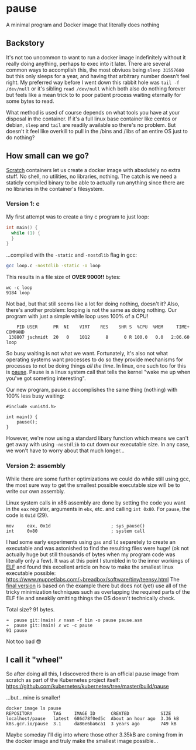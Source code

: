 # pause

A minimal program and Docker image that literally does nothing

## Backstory
It's not too uncommon to want to run a docker image indefinitely without it really doing anything, perhaps to exec into it later. 
There are several common ways to accomplish this, the most obviuos being `sleep 31557600` but this only sleeps for a year, and having that arbitrary number doesn't feel right.
My preferred way before I went down this rabbit hole was `tail -f /dev/null` or it's sibling `read /dev/null` which both also do nothing forever but feels like a mean trick to to poor patient process waiting eternally for some bytes to read.

What method is used of course depends on what tools you have at your disposal in the container. If it's a full linux base container like centos or debian, `sleep` and `tail` are readily available so there's no problem. But doesn't it feel like overkill to pull in the /bins and /libs of an entire OS just to do nothing?

## How small can we go?
[Scratch](https://hub.docker.com/_/scratch/) containers let us create a docker image with absolutely no extra stuff. 
No shell, no utilities, no libraries, nothing. The catch is we need a staticly compiled binary to be able to actually run anything since there are no libraries in the container's filesystem.

### Version 1: c
My first attempt was to create a tiny c program to just loop:
```c
int main() {
  while (1) {
  }
}
```
...compiled with the `-static` and `-nostdlib` flag in gcc:
```bash
gcc loop.c -nostdlib -static -o loop
```
This results in a file size of **OVER 9000!!** bytes:
```
wc -c loop
9184 loop

```
Not bad, but that still seems like a lot for doing nothing, doesn't it? Also, there's another problem: looping is not the same as doing nothing. Our program with just a simple while loop uses 100% of a CPU!
```
    PID USER      PR  NI    VIRT    RES    SHR S  %CPU  %MEM     TIME+ COMMAND                             
 138807 jschmidt  20   0    1012      8      0 R 100.0   0.0   2:06.60 loop    
 ```

So busy waiting is not what we want. Fortunately, it's also not what operating systems want processes to do so they provide mechanisms for processes to not be doing things _all the time_.
In linux, one such too for this is [pause](https://linux.die.net/man/2/pause). 
Pause is a linux system call that tells the kernel "wake me up when you've got someting interesting".

Our new program, pause.c accomplishes the same thing (nothing) with 100% less busy waiting:
```
#include <unistd.h>

int main() {
    pause();
}
```
However, we're now using a standard libary function which means we can't get away with using `-nostdlib` to cut down our executable size. In any case, we won't have to worry about that much longer...

### Version 2: assembly
While there are some further optimizations we could do while still using gcc, the most sure way to get the smallest possible executable size will be to write our own assembly.

Linux system calls in x86 assembly are done by setting the code you want in the `eax` register, arguments in `ebx`, etc. and calling `int 0x80`. 
For `pause`, the code is `0x1d` (29).
```
mov     eax, 0x1d                       ; sys_pause()
int     0x80                            ; system call
```


I had some early experiments using `gas` and `ld` separetely to create an executable and was astonished to find the resulting files were huge! (ok not actually huge but still thousands of bytes when my program code was literally only a few).
It was at this point I stumbled in to the inner workings of [ELF](https://en.wikipedia.org/wiki/Executable_and_Linkable_Format) and found this excellent article on how to make the smallest linux executable possible: https://www.muppetlabs.com/~breadbox/software/tiny/teensy.html
The [final version](./pause.asm) is based on the example there but does not (yet) use all of the tricky minimization techniques such as overlapping the required parts of the ELF file and sneakily omitting things the OS doesn't technically check.

Total size? 91 bytes.
```
➜  pause git:(main) ✗ nasm -f bin -o pause pause.asm                  
➜  pause git:(main) ✗ wc -c pause
91 pause
```
Not too bad 😎

## I call it "wheel"
So after doing all this, I discovered there is an official pause image from scratch as part of the Kubernetes project itself: https://github.com/kubernetes/kubernetes/tree/master/build/pause

...but...mine is smaller!
```
docker image ls pause     
REPOSITORY        TAG     IMAGE ID      CREATED            SIZE
localhost/pause   latest  686d78f0ed5c  About an hour ago  3.36 kB
k8s.gcr.io/pause  3.1     da86e6ba6ca1  3 years ago        749 kB
```

Maybe someday I'll dig into where those other 3.35kB are coming from in the docker image and truly make the smallest image possible...

